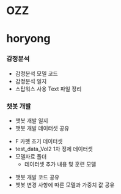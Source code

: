 # OZZ

# horyong

### 감정분석

* 감정분석 모델 코드 
* 감정분석 일지
* 스탑워스 사용 Text 파일 정리

### 챗봇 개발

* 챗봇 개발 일지
* 챗봇 개발 데이터셋 공유
 - F 카펫 초기 데이터셋
 - test_data_Vol2 1차 정제 데이터셋
 - 모델자료 폴더 
   + 데이터셋 추가 내용 및 훈련 모델 
* 챗봇 개발 코드 공유
* 챗봇 변경 사항에 따른 모델과 가중치 값 공유
